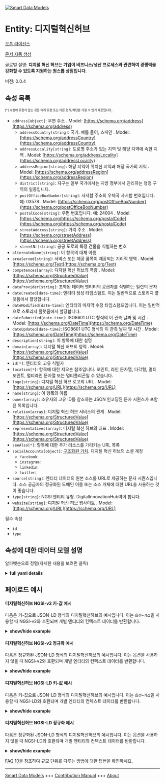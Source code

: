 <!-- 10-Header -->    
[![Smart Data Models](https://smartdatamodels.org/wp-content/uploads/2022/01/SmartDataModels_logo.png "Logo")](https://smartdatamodels.org)    
Entity: 디지털혁신허브    
===============<!-- /10-Header -->    
<!-- 15-License -->    
[오픈 라이선스](https://github.com/smart-data-models//dataModel.DigitalInnovationHub/blob/master/DigitalInnovationHub/LICENSE.md)    
[문서 자동 생성](https://docs.google.com/presentation/d/e/2PACX-1vTs-Ng5dIAwkg91oTTUdt8ua7woBXhPnwavZ0FxgR8BsAI_Ek3C5q97Nd94HS8KhP-r_quD4H0fgyt3/pub?start=false&loop=false&delayms=3000#slide=id.gb715ace035_0_60)    
<!-- /15-License -->    
<!-- 20-Description -->    
글로벌 설명: **디지털 혁신 허브는 기업이 비즈니스/생산 프로세스와 관련하여 경쟁력을 강화할 수 있도록 지원하는 원스톱 상점입니다.**    
버전: 0.0.4    
<!-- /20-Description -->    
<!-- 30-PropertiesList -->    
## 속성 목록    
<sup><sub>[*] 속성에 유형이 없는 것은 여러 유형 또는 다른 형식/패턴을 가질 수 있기 때문입니다</sub></sup>.    
- `address[object]`: 우편 주소  . Model: [https://schema.org/address](https://schema.org/address)	- `addressCountry[string]`: 국가. 예를 들어, 스페인  . Model: [https://schema.org/addressCountry](https://schema.org/addressCountry)    
	- `addressLocality[string]`: 도로명 주소가 있는 지역 및 해당 지역에 속한 지역  . Model: [https://schema.org/addressLocality](https://schema.org/addressLocality)    
	- `addressRegion[string]`: 해당 지역이 위치한 지역과 해당 국가의 지역  . Model: [https://schema.org/addressRegion](https://schema.org/addressRegion)    
	- `district[string]`: 지구는 일부 국가에서는 지방 정부에서 관리하는 행정 구역의 일종입니다.      
	- `postOfficeBoxNumber[string]`: 사서함 주소의 우체국 사서함 번호입니다. 예: 03578  . Model: [https://schema.org/postOfficeBoxNumber](https://schema.org/postOfficeBoxNumber)    
	- `postalCode[string]`: 우편 번호입니다. 예: 24004  . Model: [https://schema.org/https://schema.org/postalCode](https://schema.org/https://schema.org/postalCode)    
	- `streetAddress[string]`: 거리 주소  . Model: [https://schema.org/streetAddress](https://schema.org/streetAddress)    
	- `streetNr[string]`: 공공 도로의 특정 건물을 식별하는 번호      
- `alternateName[string]`: 이 항목의 대체 이름  - `areaServed[string]`: 서비스 또는 제공 품목이 제공되는 지리적 영역  . Model: [https://schema.org/Text](https://schema.org/Text)- `competences[array]`: 디지털 혁신 허브의 역량  . Model: [https://schema.org/StructuredValue](https://schema.org/StructuredValue)- `dataProvider[string]`: 조화된 데이터 엔티티의 공급자를 식별하는 일련의 문자  - `dateCreated[date-time]`: 엔티티 생성 타임스탬프. 이는 일반적으로 스토리지 플랫폼에서 할당합니다.  - `dateModified[date-time]`: 엔티티의 마지막 수정 타임스탬프입니다. 이는 일반적으로 스토리지 플랫폼에서 할당합니다.  - `dateSubmitted[date-time]`: ISO8601 UTC 형식의 이 관측 날짜 및 시간  . Model: [https://schema.org/DateTime](https://schema.org/DateTime)- `dateUpdated[date-time]`: ISO8601 UTC 형식의 이 관측 날짜 및 시간  . Model: [https://schema.org/DateTime](https://schema.org/DateTime)- `description[string]`: 이 항목에 대한 설명  - `domain[array]`: 디지털 혁신 허브의 영역  . Model: [https://schema.org/StructuredValue](https://schema.org/StructuredValue)- `id[*]`: 엔티티의 고유 식별자  - `location[*]`: 항목에 대한 지오숀 참조입니다. 포인트, 라인 문자열, 다각형, 멀티포인트, 멀티라인 문자열 또는 멀티폴리곤일 수 있습니다.  - `logo[string]`: 디지털 혁신 허브 로고의 URL  . Model: [https://schema.org/URL](https://schema.org/URL)- `name[string]`: 이 항목의 이름  - `owner[array]`: 소유자의 고유 ID를 참조하는 JSON 인코딩된 문자 시퀀스가 포함된 목록입니다.  - `relation[array]`: 디지털 혁신 허브 서비스의 관계  . Model: [https://schema.org/StructuredValue](https://schema.org/StructuredValue)- `representatives[array]`: 디지털 혁신 허브의 대표  . Model: [https://schema.org/StructuredValue](https://schema.org/StructuredValue)- `seeAlso[*]`: 항목에 대한 추가 리소스를 가리키는 URL 목록  - `socialAccounts[object]`: [구조화된 가치](https://schema.org/StructuredValue). 디지털 혁신 허브의 소셜 계정  	- `facebook`:       
	- `instagram`:       
	- `linkedin`:       
	- `twitter`:       
- `source[string]`: 엔티티 데이터의 원본 소스를 URL로 제공하는 문자 시퀀스입니다. 소스 공급자의 정규화된 도메인 이름 또는 소스 개체에 대한 URL을 사용하는 것이 좋습니다.  - `type[string]`: NGSI 엔티티 유형. DigitalInnovationHub여야 합니다.  - `website[string]`: 디지털 혁신 허브 웹사이트  . Model: [https://schema.org/URL](https://schema.org/URL)<!-- /30-PropertiesList -->    
<!-- 35-RequiredProperties -->    
필수 속성    
- `id`  - `type`  <!-- /35-RequiredProperties -->    
<!-- 40-RequiredProperties -->    
<!-- /40-RequiredProperties -->    
<!-- 50-DataModelHeader -->    
## 속성에 대한 데이터 모델 설명    
알파벳순으로 정렬(자세한 내용을 보려면 클릭)    
<!-- /50-DataModelHeader -->    
<!-- 60-ModelYaml -->    
<details><summary><strong>full yaml details</strong></summary>      
```yaml    
DigitalInnovationHub:      
  description: Digital Innovation Hubs are one-stop-shops that help companies to become more competitive with regard to their business/production processes.      
  properties:      
    address:      
      description: The mailing address      
      properties:      
        addressCountry:      
          description: 'The country. For example, Spain'      
          type: string      
          x-ngsi:      
            model: https://schema.org/addressCountry      
            type: Property      
        addressLocality:      
          description: 'The locality in which the street address is, and which is in the region'      
          type: string      
          x-ngsi:      
            model: https://schema.org/addressLocality      
            type: Property      
        addressRegion:      
          description: 'The region in which the locality is, and which is in the country'      
          type: string      
          x-ngsi:      
            model: https://schema.org/addressRegion      
            type: Property      
        district:      
          description: 'A district is a type of administrative division that, in some countries, is managed by the local government'      
          type: string      
          x-ngsi:      
            type: Property      
        postOfficeBoxNumber:      
          description: 'The post office box number for PO box addresses. For example, 03578'      
          type: string      
          x-ngsi:      
            model: https://schema.org/postOfficeBoxNumber      
            type: Property      
        postalCode:      
          description: 'The postal code. For example, 24004'      
          type: string      
          x-ngsi:      
            model: https://schema.org/https://schema.org/postalCode      
            type: Property      
        streetAddress:      
          description: The street address      
          type: string      
          x-ngsi:      
            model: https://schema.org/streetAddress      
            type: Property      
        streetNr:      
          description: Number identifying a specific property on a public street      
          type: string      
          x-ngsi:      
            type: Property      
      type: object      
      x-ngsi:      
        model: https://schema.org/address      
        type: Property      
    alternateName:      
      description: An alternative name for this item      
      type: string      
      x-ngsi:      
        type: Property      
    areaServed:      
      description: The geographic area where a service or offered item is provided      
      type: string      
      x-ngsi:      
        model: https://schema.org/Text      
        type: Property      
    competences:      
      description: Competences of the Digital Innovation Hub      
      items:      
        type: string      
      type: array      
      x-ngsi:      
        model: https://schema.org/StructuredValue      
        type: Property      
    dataProvider:      
      description: A sequence of characters identifying the provider of the harmonised data entity      
      type: string      
      x-ngsi:      
        type: Property      
    dateCreated:      
      description: Entity creation timestamp. This will usually be allocated by the storage platform      
      format: date-time      
      type: string      
      x-ngsi:      
        type: Property      
    dateModified:      
      description: Timestamp of the last modification of the entity. This will usually be allocated by the storage platform      
      format: date-time      
      type: string      
      x-ngsi:      
        type: Property      
    dateSubmitted:      
      description: The date and time of this observation in ISO8601 UTC format      
      format: date-time      
      type: string      
      x-ngsi:      
        model: https://schema.org/DateTime      
        type: Property      
    dateUpdated:      
      description: The date and time of this observation in ISO8601 UTC format      
      format: date-time      
      type: string      
      x-ngsi:      
        model: https://schema.org/DateTime      
        type: Property      
    description:      
      description: A description of this item      
      type: string      
      x-ngsi:      
        type: Property      
    domain:      
      description: Domain of the Digital Innovation Hub      
      items:      
        type: string      
      type: array      
      x-ngsi:      
        model: https://schema.org/StructuredValue      
        type: Property      
    id:      
      anyOf:      
        - description: Identifier format of any NGSI entity      
          maxLength: 256      
          minLength: 1      
          pattern: ^[\w\-\.\{\}\$\+\*\[\]`|~^@!,:\\]+$      
          type: string      
          x-ngsi:      
            type: Property      
        - description: Identifier format of any NGSI entity      
          format: uri      
          type: string      
          x-ngsi:      
            type: Property      
      description: Unique identifier of the entity      
      x-ngsi:      
        type: Property      
    location:      
      description: 'Geojson reference to the item. It can be Point, LineString, Polygon, MultiPoint, MultiLineString or MultiPolygon'      
      oneOf:      
        - description: Geojson reference to the item. Point      
          properties:      
            bbox:      
              items:      
                type: number      
              minItems: 4      
              type: array      
            coordinates:      
              items:      
                type: number      
              minItems: 2      
              type: array      
            type:      
              enum:      
                - Point      
              type: string      
          required:      
            - type      
            - coordinates      
          title: GeoJSON Point      
          type: object      
          x-ngsi:      
            type: GeoProperty      
        - description: Geojson reference to the item. LineString      
          properties:      
            bbox:      
              items:      
                type: number      
              minItems: 4      
              type: array      
            coordinates:      
              items:      
                items:      
                  type: number      
                minItems: 2      
                type: array      
              minItems: 2      
              type: array      
            type:      
              enum:      
                - LineString      
              type: string      
          required:      
            - type      
            - coordinates      
          title: GeoJSON LineString      
          type: object      
          x-ngsi:      
            type: GeoProperty      
        - description: Geojson reference to the item. Polygon      
          properties:      
            bbox:      
              items:      
                type: number      
              minItems: 4      
              type: array      
            coordinates:      
              items:      
                items:      
                  items:      
                    type: number      
                  minItems: 2      
                  type: array      
                minItems: 4      
                type: array      
              type: array      
            type:      
              enum:      
                - Polygon      
              type: string      
          required:      
            - type      
            - coordinates      
          title: GeoJSON Polygon      
          type: object      
          x-ngsi:      
            type: GeoProperty      
        - description: Geojson reference to the item. MultiPoint      
          properties:      
            bbox:      
              items:      
                type: number      
              minItems: 4      
              type: array      
            coordinates:      
              items:      
                items:      
                  type: number      
                minItems: 2      
                type: array      
              type: array      
            type:      
              enum:      
                - MultiPoint      
              type: string      
          required:      
            - type      
            - coordinates      
          title: GeoJSON MultiPoint      
          type: object      
          x-ngsi:      
            type: GeoProperty      
        - description: Geojson reference to the item. MultiLineString      
          properties:      
            bbox:      
              items:      
                type: number      
              minItems: 4      
              type: array      
            coordinates:      
              items:      
                items:      
                  items:      
                    type: number      
                  minItems: 2      
                  type: array      
                minItems: 2      
                type: array      
              type: array      
            type:      
              enum:      
                - MultiLineString      
              type: string      
          required:      
            - type      
            - coordinates      
          title: GeoJSON MultiLineString      
          type: object      
          x-ngsi:      
            type: GeoProperty      
        - description: Geojson reference to the item. MultiLineString      
          properties:      
            bbox:      
              items:      
                type: number      
              minItems: 4      
              type: array      
            coordinates:      
              items:      
                items:      
                  items:      
                    items:      
                      type: number      
                    minItems: 2      
                    type: array      
                  minItems: 4      
                  type: array      
                type: array      
              type: array      
            type:      
              enum:      
                - MultiPolygon      
              type: string      
          required:      
            - type      
            - coordinates      
          title: GeoJSON MultiPolygon      
          type: object      
          x-ngsi:      
            type: GeoProperty      
      x-ngsi:      
        type: GeoProperty      
    logo:      
      description: URL of the logo of the Digital Innovation Hub      
      type: string      
      x-ngsi:      
        model: https://schema.org/URL      
        type: Property      
    name:      
      description: The name of this item      
      type: string      
      x-ngsi:      
        type: Property      
    owner:      
      description: A List containing a JSON encoded sequence of characters referencing the unique Ids of the owner(s)      
      items:      
        anyOf:      
          - description: Identifier format of any NGSI entity      
            maxLength: 256      
            minLength: 1      
            pattern: ^[\w\-\.\{\}\$\+\*\[\]`|~^@!,:\\]+$      
            type: string      
            x-ngsi:      
              type: Property      
          - description: Identifier format of any NGSI entity      
            format: uri      
            type: string      
            x-ngsi:      
              type: Property      
        description: Unique identifier of the entity      
        x-ngsi:      
          type: Property      
      type: array      
      x-ngsi:      
        type: Property      
    relation:      
      description: Relations of the Digital Innovation Hub Service      
      items:      
        properties:      
          alternateName:      
            description: An alternative name for this item      
            type: string      
            x-ngsi:      
              type: Property      
          dataProvider:      
            description: A sequence of characters identifying the provider of the harmonised data entity      
            type: string      
            x-ngsi:      
              type: Property      
          dateCreated:      
            description: Entity creation timestamp. This will usually be allocated by the storage platform      
            format: date-time      
            type: string      
            x-ngsi:      
              type: Property      
          dateModified:      
            description: Timestamp of the last modification of the entity. This will usually be allocated by the storage platform      
            format: date-time      
            type: string      
            x-ngsi:      
              type: Property      
          description:      
            description: A description of this item      
            type: string      
            x-ngsi:      
              type: Property      
          id:      
            anyOf:      
              - description: Identifier format of any NGSI entity      
                maxLength: 256      
                minLength: 1      
                pattern: ^[\w\-\.\{\}\$\+\*\[\]`|~^@!,:\\]+$      
                type: string      
                x-ngsi:      
                  type: Property      
              - description: Identifier format of any NGSI entity      
                format: uri      
                type: string      
                x-ngsi:      
                  type: Property      
            description: Unique identifier of the entity      
            x-ngsi:      
              type: Property      
          name:      
            description: The name of this item      
            type: string      
            x-ngsi:      
              type: Property      
          owner:      
            description: A List containing a JSON encoded sequence of characters referencing the unique Ids of the owner(s)      
            items:      
              anyOf:      
                - description: Identifier format of any NGSI entity      
                  maxLength: 256      
                  minLength: 1      
                  pattern: ^[\w\-\.\{\}\$\+\*\[\]`|~^@!,:\\]+$      
                  type: string      
                  x-ngsi:      
                    type: Property      
                - description: Identifier format of any NGSI entity      
                  format: uri      
                  type: string      
                  x-ngsi:      
                    type: Property      
              description: Unique identifier of the entity      
              x-ngsi:      
                type: Property      
            type: array      
            x-ngsi:      
              type: Property      
          seeAlso:      
            description: list of uri pointing to additional resources about the item      
            oneOf:      
              - items:      
                  format: uri      
                  type: string      
                minItems: 1      
                type: array      
              - format: uri      
                type: string      
            x-ngsi:      
              type: Property      
          source:      
            description: 'A sequence of characters giving the original source of the entity data as a URL. Recommended to be the fully qualified domain name of the source provider, or the URL to the source object'      
            type: string      
            x-ngsi:      
              type: Property      
        type: object      
      type: array      
      x-ngsi:      
        model: https://schema.org/StructuredValue      
        type: Property      
    representatives:      
      description: Representatives of the Digital Innovation Hub      
      items:      
        properties:      
          email:      
            type: string      
          name:      
            type: string      
          responsibilities:      
            type: string      
          role:      
            type: string      
          surname:      
            type: string      
        type: object      
      type: array      
      x-ngsi:      
        model: https://schema.org/StructuredValue      
        type: Property      
    seeAlso:      
      description: list of uri pointing to additional resources about the item      
      oneOf:      
        - items:      
            format: uri      
            type: string      
          minItems: 1      
          type: array      
        - format: uri      
          type: string      
      x-ngsi:      
        type: Property      
    socialAccounts:      
      description: "[StructuredValue](https://schema.org/StructuredValue). SocialAccounts of the Digital Innovation Hub"      
      properties:      
        facebook:      
          type: string      
        instagram:      
          type: string      
        linkedin:      
          type: string      
        twitter:      
          type: string      
      type: object      
      x-ngsi:      
        type: Property      
    source:      
      description: 'A sequence of characters giving the original source of the entity data as a URL. Recommended to be the fully qualified domain name of the source provider, or the URL to the source object'      
      type: string      
      x-ngsi:      
        type: Property      
    type:      
      description: NGSI entity type. It has to be DigitalInnovationHub      
      enum:      
        - DigitalInnovationHub      
      type: string      
      x-ngsi:      
        type: Property      
    website:      
      description: Website of the Digital Innovation Hub      
      type: string      
      x-ngsi:      
        model: https://schema.org/URL      
        type: Property      
  required:      
    - id      
    - type      
  type: object      
  x-derived-from: ""      
  x-disclaimer: 'Redistribution and use in source and binary forms, with or without modification, are permitted  provided that the license conditions are met. Copyleft (c) 2022 Contributors to Smart Data Models Program'      
  x-license-url: https://github.com/smart-data-models/dataModel.DigitalInnovationHub/blob/master/DigitalInnovationHub/LICENSE.md      
  x-model-schema: https://smart-data-models.github.io/dataModel.DIH/DigitalInnovationHub/schema.json      
  x-model-tags: DIH      
  x-version: 0.0.4      
```    
</details>      
<!-- /60-ModelYaml -->    
<!-- 70-MiddleNotes -->    
<!-- /70-MiddleNotes -->    
<!-- 80-Examples -->    
## 페이로드 예시    
#### 디지털혁신허브 NGSI-v2 키-값 예시    
다음은 키-값으로 JSON-LD 형식의 디지털혁신허브의 예시입니다. 이는 `옵션=키값`을 사용할 때 NGSI-v2와 호환되며 개별 엔티티의 컨텍스트 데이터를 반환합니다.    
<details><summary><strong>show/hide example</strong></summary>      
```json  
{  
  "id": "DigitalInnovationHub:Z6LGtH0B_X_d5NJkJEfB",  
  "type": "DigitalInnovationHub",  
  "title": "Sample DIH",  
  "website": "https://www.sample-dih.com/",  
  "logo": "https://www.sample-dih.com/logo.png",  
  "description": "Digital Innovation Hubs are one-stop-shops that help companies to become more competitive with regard to their business/production processes",  
  "location": {  
    "type": "Point",  
    "coordinates": [  
      43.66481,  
      7.196545  
    ]  
  },  
  "address": {  
    "streetAddress": "Viale della Regione Siciliana Nord Ovest",  
    "addressRegion": "Sicily",  
    "postalCode": "90146",  
    "addressCountry": "IT",  
    "addressLocality": "Palermo"  
  },  
  "representatives": [  
    {  
      "name": "John",  
      "surname": "Doe",  
      "email": "john.doe@sample-dih.com",  
      "role": "Engineer",  
      "responsibilities": "Manufacturing engineer"  
    }  
  ],  
  "domain": [  
    "Manufacture of machinery and equipment"  
  ],  
  "competences": [  
    "Additive manufacturing (3D printing)"  
  ],  
  "socialAccounts": {  
    "linkedin": "https://www.linkedin.com/company/sample-dih",  
    "facebook": "https://www.facebook.com/sample.dih/",  
    "twitter": "https://www.twitter.com/sampledih",  
    "instagram": "https://www.instagram.com/lifeatsampledih"  
  },  
  "relation": [  
    {  
      "id": "DigitalInnovationHub:R5Ju4oO0_X_Jy8GO5d2"  
    },  
    {  
      "id": "DigitalInnovationHub:D5yr9HT3_X_RH7Fy7H9"  
    }  
  ],  
  "dateSubmitted": "2020-07-07T15:05:59.408Z",  
  "dateUpdated": "2020-07-07T15:05:59.408Z"  
}  
```  
</details>    
#### 디지털혁신허브 NGSI-v2 정규화 예시    
다음은 정규화된 JSON-LD 형식의 디지털혁신허브의 예시입니다. 이는 옵션을 사용하지 않을 때 NGSI-v2와 호환되며 개별 엔티티의 컨텍스트 데이터를 반환합니다.    
<details><summary><strong>show/hide example</strong></summary>      
```json  
{  
  "id": "DigitalInnovationHub:Z6LGtH0B_X_d5NJkJEfB",  
  "type": "DigitalInnovationHub",  
  "title": {  
    "type": "Text",  
    "value": "Sample DIH"  
  },  
  "website": {  
    "type": "Text",  
    "value": "https://www.sample-dih.com/"  
  },  
  "logo": {  
    "type": "Text",  
    "value": "https://www.sample-dih.com/logo.png"  
  },  
  "description": {  
    "type": "Text",  
    "value": "Digital Innovation Hubs are one-stop-shops that help companies to become more competitive with regard to their business/production processes"  
  },  
  "location": {  
    "type": "geo:json",  
    "value": {  
      "type": "Point",  
      "coordinates": [  
        43.66481,  
        7.196545  
      ]  
    }  
  },  
  "address": {  
    "type": "StructuredValue",  
    "value": {  
      "streetAddress": "Viale della Regione Siciliana Nord Ovest",  
      "addressRegion": "Sicily",  
      "postalCode": "90146",  
      "addressCountry": "IT",  
      "addressLocality": "Palermo"  
    }  
  },  
  "representatives": {  
    "type": "StructuredValue",  
    "value": [  
      {  
        "name": "John",  
        "surname": "Doe",  
        "email": "john.doe@sample-dih.com",  
        "role": "Engineer",  
        "responsibilities": "Manufacturing engineer"  
      }  
    ]  
  },  
  "domain": {  
    "type": "StructuredValue",  
    "value": [  
      "Manufacture of machinery and equipment"  
    ]  
  },  
  "competences": {  
    "type": "StructuredValue",  
    "value": [  
      "Additive manufacturing (3D printing)"  
    ]  
  },  
  "socialAccounts": {  
    "type": "StructuredValue",  
    "value": {  
      "linkedin": "https://www.linkedin.com/company/sample-dih",  
      "facebook": "https://www.facebook.com/sample.dih/",  
      "twitter": "https://www.twitter.com/sampledih",  
      "instagram": "https://www.instagram.com/lifeatsampledih"  
    }  
  },  
  "relation": {  
    "type": "StructuredValue",  
    "value": [  
      {  
        "id": "DigitalInnovationHub:R5Ju4oO0_X_Jy8GO5d2"  
      },  
      {  
        "id": "DigitalInnovationHub:D5yr9HT3_X_RH7Fy7H9"  
      }  
    ]  
  },  
  "dateSubmitted": {  
    "type": "DateTime",  
    "value": "2020-05-07T15:00:13.408Z"  
  },  
  "dateUpdated": {  
    "type": "DateTime",  
    "value": "2020-07-07T15:05:59.408Z"  
  }  
}  
```  
</details>    
#### 디지털혁신허브 NGSI-LD 키-값 예시    
다음은 키-값으로 JSON-LD 형식의 디지털혁신허브의 예시입니다. 이는 `옵션=키값`을 사용할 때 NGSI-LD와 호환되며 개별 엔티티의 컨텍스트 데이터를 반환합니다.    
<details><summary><strong>show/hide example</strong></summary>      
```json  
{  
  "id": "urn:ngsi-ld:DigitalInnovationHub:DigitalInnovationHub:Z6LGtH0B_X_d5NJkJEfB",  
  "type": "DigitalInnovationHub",  
  "title": "Sample DIH",  
  "website": "https://www.sample-dih.com/",  
  "logo": "https://www.sample-dih.com/logo.png",  
  "description": "Digital Innovation Hubs are one-stop-shops that help companies to become more competitive with regard to their business/production processes",  
  "location": {  
    "type": "Point",  
    "coordinates": [  
      43.66481,  
      7.196545  
    ]  
  },  
  "address": {  
    "streetAddress": "Viale della Regione Siciliana Nord Ovest",  
    "addressRegion": "Sicily",  
    "postalCode": "90146",  
    "addressCountry": "IT",  
    "addressLocality": "Palermo"  
  },  
  "representatives": [  
    {  
      "name": "John",  
      "surname": "Doe",  
      "email": "john.doe@sample-dih.com",  
      "role": "Engineer",  
      "responsibilities": "Manufacturing engineer"  
    }  
  ],  
  "domain": [  
    "Manufacture of machinery and equipment"  
  ],  
  "competences": [  
    "Additive manufacturing (3D printing)"  
  ],  
  "socialAccounts": {  
    "linkedin": "https://www.linkedin.com/company/sample-dih",  
    "facebook": "https://www.facebook.com/sample.dih/",  
    "twitter": "https://www.twitter.com/sampledih",  
    "instagram": "https://www.instagram.com/lifeatsampledih"  
  },  
  "relation": [  
    {  
      "id": "urn:ngsi-ld:DigitalInnovationHub:id:R5Ju4oO0_X_Jy8GO5d2"  
    },  
    {  
      "id": "urn:ngsi-ld:DigitalInnovationHub:id:D5yr9HT3_X_RH7Fy7H9"  
    }  
  ],  
  "dateSubmitted": "2020-07-07T15:05:59.408Z",  
  "dateUpdated": "2020-07-07T15:05:59.408Z",  
  "@context": [  
    "https://smart-data-models.github.io/dataModel.DigitalInnovationHub/context.jsonld",  
    "https://raw.githubusercontent.com/smart-data-models/dataModel.DigitalInnovationHub/master/context.jsonld"  
  ]  
}  
```  
</details>    
#### 디지털혁신허브 NGSI-LD 정규화 예시    
다음은 정규화된 JSON-LD 형식의 디지털혁신허브의 예시입니다. 이는 옵션을 사용하지 않을 때 NGSI-LD와 호환되며 개별 엔티티의 컨텍스트 데이터를 반환합니다.    
<details><summary><strong>show/hide example</strong></summary>      
```json  
{  
    "id": "urn:ngsi-ld:DigitalInnovationHub:DigitalInnovationHub:Z6LGtH0B_X_d5NJkJEfB",  
    "type": "DigitalInnovationHub",  
    "title": {  
        "type": "Property",  
        "value": "Sample DIH"  
    },  
    "website": {  
        "type": "Property",  
        "value": "https://www.sample-dih.com/"  
    },  
    "logo": {  
        "type": "Property",  
        "value": "https://www.sample-dih.com/logo.png"  
    },  
    "description": {  
        "type": "Property",  
        "value": "Digital Innovation Hubs are one-stop-shops that help companies to become more competitive with regard to their business/production processes"  
    },  
    "location": {  
        "type": "GeoProperty",  
        "value": {  
            "type": "Point",  
            "coordinates": [  
                43.66481,  
                7.196545  
            ]  
        }  
    },  
    "address": {  
        "type": "Property",  
        "value": {  
            "streetAddress": "Viale della Regione Siciliana Nord Ovest",  
            "addressRegion": "Sicily",  
            "postalCode": "90146",  
            "addressCountry": "IT",  
            "addressLocality": "Palermo"  
        }  
    },  
    "representatives": {  
        "type": "Property",  
        "value": [  
            {  
                "name": "John",  
                "surname": "Doe",  
                "email": "john.doe@sample-dih.com",  
                "role": "Engineer",  
                "responsibilities": "Manufacturing engineer"  
            }  
        ]  
    },  
    "domain": {  
        "type": "Property",  
        "value": [  
            "Manufacture of machinery and equipment"  
        ]  
    },  
    "competences": {  
        "type": "Property",  
        "value": [  
            "Additive manufacturing (3D printing)"  
        ]  
    },  
    "socialAccounts": {  
        "type": "Property",  
        "value": {  
            "linkedin": "https://www.linkedin.com/company/sample-dih",  
            "facebook": "https://www.facebook.com/sample.dih/",  
            "twitter": "https://www.twitter.com/sampledih",  
            "instagram": "https://www.instagram.com/lifeatsampledih"  
        }  
    },  
    "relation": {  
        "type": "Relationship",  
        "value": [  
            {  
                "id": "urn:ngsi-ld:DigitalInnovationHub:id:R5Ju4oO0_X_Jy8GO5d2"  
            },  
            {  
                "id": "urn:ngsi-ld:DigitalInnovationHub:id:D5yr9HT3_X_RH7Fy7H9"  
            }  
        ]  
    },  
    "dateSubmitted": {  
        "type": "Property",  
        "value": {  
            "type": "DateTime",  
            "value": "2020-07-07T15:05:59.408Z"  
        }  
    },  
    "dateUpdated": {  
        "type": "Property",  
        "value": {  
            "type": "DateTime",  
            "value": "2020-07-07T15:05:59.408Z"  
        }  
    },  
    "@context": [  
        "https://smart-data-models.github.io/dataModel.DigitalInnovationHub/context.jsonld",  
        "https://raw.githubusercontent.com/smart-data-models/dataModel.DigitalInnovationHub/master/context.jsonld"  
    ]  
}  
```  
</details><!-- /80-Examples -->    
<!-- 90-FooterNotes -->    
<!-- /90-FooterNotes -->    
<!-- 95-Units -->    
[FAQ 10](https://smartdatamodels.org/index.php/faqs/)을 참조하여 규모 단위를 다루는 방법에 대한 답변을 확인하세요.    
<!-- /95-Units -->    
<!-- 97-LastFooter -->    
---    
[Smart Data Models](https://smartdatamodels.org) +++ [Contribution Manual](https://bit.ly/contribution_manual) +++ [About](https://bit.ly/Introduction_SDM)<!-- /97-LastFooter -->    
